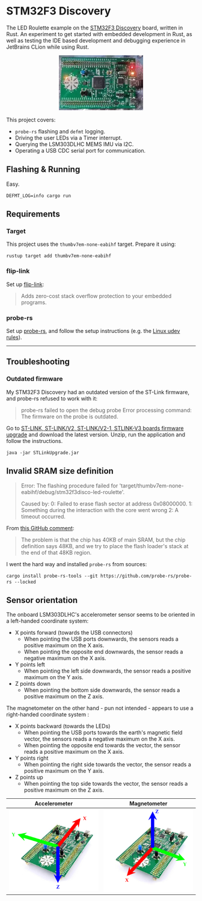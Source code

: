 # STM32F3 Discovery

The LED Roulette example on the [STM32F3 Discovery](https://www.st.com/en/evaluation-tools/stm32f3discovery.html) board,
written in Rust. An experiment to get started with embedded development in Rust, as well as testing the IDE based
development
and debugging experience in JetBrains CLion while using Rust.

<div align="center">
  <img src="docs/led-roulette.webp" alt="Moving LEDs on the STM32F3 Discovery board"/>
</div>

This project covers:

- `probe-rs` flashing and `defmt` logging.
- Driving the user LEDs via a Timer interrupt.
- Querying the LSM303DLHC MEMS IMU via I2C.
- Operating a USB CDC serial port for communication.

## Flashing & Running

Easy.

```shell
DEFMT_LOG=info cargo run
````

## Requirements

### Target

This project uses the `thumbv7em-none-eabihf` target. Prepare it using:

```shell
rustup target add thumbv7em-none-eabihf
```

### flip-link

Set up [flip-link](https://github.com/knurling-rs/flip-link):

> Adds zero-cost stack overflow protection to your embedded programs.

### probe-rs

Set up [probe-rs](https://probe.rs/), and follow the setup instructions (e.g.
the [Linux udev rules](https://probe.rs/docs/getting-started/probe-setup/#linux%3A-udev-rules)).

---

## Troubleshooting

### Outdated firmware

My STM32F3 Discovery had an outdated version of the ST-Link firmware, and probe-rs refused to work with it:

> probe-rs failed to open the debug probe
> Error processing command: The firmware on the probe is outdated.

Go
to [ST-LINK, ST-LINK/V2, ST-LINK/V2-1, STLINK-V3 boards firmware upgrade](https://www.st.com/en/development-tools/stsw-link007.html)
and download the latest version. Unzip, run the application and follow the instructions.

```shell
java -jar STLinkUpgrade.jar
```

## Invalid SRAM size definition

> Error: The flashing procedure failed for 'target/thumbv7em-none-eabihf/debug/stm32f3disco-led-roulette'.
>
> Caused by:
> 0: Failed to erase flash sector at address 0x08000000.
> 1: Something during the interaction with the core went wrong
> 2: A timeout occurred.

From [this GitHub comment](https://github.com/probe-rs/probe-rs/issues/2496#issuecomment-2154359915):

> The problem is that the chip has 40KB of main SRAM, but the chip definition says 48KB,
> and we try to place the flash loader's stack at the end of that 48KB region.

I went the hard way and installed `probe-rs` from sources:

```shell
cargo install probe-rs-tools --git https://github.com/probe-rs/probe-rs --locked
```

## Sensor orientation

The onboard LSM303DLHC's accelerometer sensor seems to be oriented in a left-handed coordinate system:

- X points forward (towards the USB connectors)
    - When pointing the USB ports downwards, the sensors reads a positive maximum on the
      X axis.
    - When pointing the opposite end downwards, the sensor reads a negative maximum on the X axis.
- Y points left
    - When pointing the left side downwards, the sensor reads a positive maximum on the Y axis.
- Z points down
    - When pointing the bottom side downwards, the sensor reads a positive maximum on the Z axis.

The magnetometer on the other hand - pun not intended - appears to use a right-handed coordinate system :

- X points backward (towards the LEDs)
    - When pointing the USB ports towards the earth's magnetic field vector, the sensors reads a negative maximum on the
      X axis.
    - When pointing the opposite end towards the vector, the sensor reads a positive maximum on the X axis.
- Y points right
    - When pointing the right side towards the vector, the sensor reads a positive maximum on the Y axis.
- Z points up
    - When pointing the top side towards the vector, the sensor reads a positive maximum on the Z axis.

| Accelerometer                    | Magnetometer                    |
|----------------------------------|---------------------------------|
| ![](docs/tikz/accelerometer.png) | ![](docs/tikz/magnetometer.png) ||

